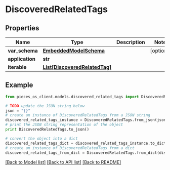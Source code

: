 # DiscoveredRelatedTags


## Properties
Name | Type | Description | Notes
------------ | ------------- | ------------- | -------------
**var_schema** | [**EmbeddedModelSchema**](EmbeddedModelSchema.md) |  | [optional] 
**application** | **str** |  | 
**iterable** | [**List[DiscoveredRelatedTag]**](DiscoveredRelatedTag.md) |  | 

## Example

```python
from pieces_os_client.models.discovered_related_tags import DiscoveredRelatedTags

# TODO update the JSON string below
json = "{}"
# create an instance of DiscoveredRelatedTags from a JSON string
discovered_related_tags_instance = DiscoveredRelatedTags.from_json(json)
# print the JSON string representation of the object
print DiscoveredRelatedTags.to_json()

# convert the object into a dict
discovered_related_tags_dict = discovered_related_tags_instance.to_dict()
# create an instance of DiscoveredRelatedTags from a dict
discovered_related_tags_from_dict = DiscoveredRelatedTags.from_dict(discovered_related_tags_dict)
```
[[Back to Model list]](../README.md#documentation-for-models) [[Back to API list]](../README.md#documentation-for-api-endpoints) [[Back to README]](../README.md)


